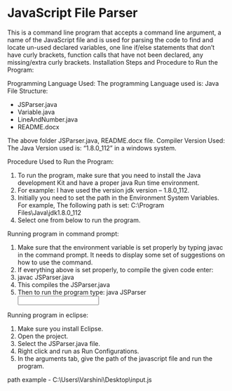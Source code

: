 # JavaScript File Parser
This is a command line program that accepts a command line argument, a name of the JavaScript file and is used for parsing the code to find and locate un-used declared variables, one line if/else statements that don’t have curly brackets, function calls that have not been declared, any missing/extra curly brackets.
Installation Steps and Procedure to Run the Program:

Programming Language Used:
The programming Language used is: Java
File Structure:
-	JSParser.java
- Variable.java
- LineAndNumber.java
-	README.docx

The above folder JSParser.java, README.docx file.
Compiler Version Used:
The Java Version used is: “1.8.0_112” in a windows system.

Procedure Used to Run the Program:

1)	To run the program, make sure that you need to install the Java development Kit and have a proper java Run time environment. 
2)	For example: I have used the version jdk version – 1.8.0_112.
3)	Initially you need to set the path in the Environment System Variables. For example, 
    The following path is set: C:\Program Files\Java\jdk1.8.0_112
4)  Select one from below to run the program.

Running program in command prompt:
1.	Make sure that the environment variable is set properly by typing javac in the command prompt. It needs to display some set of suggestions on how to use the command.
2.	If everything above is set properly, to compile the given code enter:
3.	javac JSParser.java
4.	This compiles the JSParser.java
5.	Then to run the program type: java JSParser <input file>

Running program in eclipse:
1.	Make sure you install Eclipse.
2.	Open the project.
3.	Select the JSParser.java file.
4.	Right click and run as Run Configurations. 
5.	In the arguments tab, give the path of the javascript file and run the program.

path example - C:\Users\Varshini\Desktop\input.js

 
